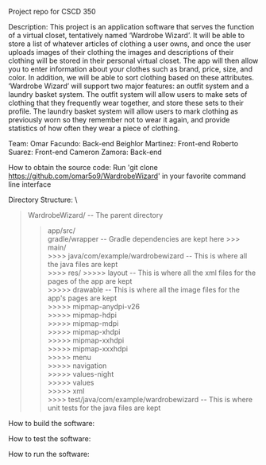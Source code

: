 Project repo for CSCD 350

Description: This project is an application software that serves the function of a virtual closet, tentatively named ‘Wardrobe Wizard’. It will be able 
to store a list of whatever articles of clothing a user owns, and once the user uploads images of their clothing the images and descriptions of their 
clothing will be stored in their personal virtual closet. The app will then allow you to enter information about your clothes such as brand, price, size, 
and color. In addition, we will be able to sort clothing based on these attributes. ‘Wardrobe Wizard’ will support two major features: an outfit system 
and a laundry basket system. The outfit system will allow users to make sets of clothing that they frequently wear together, and store these sets to their 
profile. The laundry basket system will allow users to mark clothing as previously worn so they remember not to wear it again, and provide statistics of 
how often they wear a piece of clothing.

Team:
Omar Facundo: Back-end
Beighlor Martinez: Front-end
Roberto Suarez: Front-end
Cameron Zamora: Back-end

How to obtain the source code:
Run 'git clone https://github.com/omar5o9/WardrobeWizard' in your favorite command line interface

Directory Structure: \
> WardrobeWizard/                                       --                  The parent directory 
  >> app/src/ \
  >> gradle/wrapper                                   --                            Gradle dependencies are kept here
        >>> main/ \
          >>>> java/com/example/wardrobewizard  --                             This is where all the java files are kept \
          >>>> res/ 
              >>>>> layout                        --                            This is where all the xml files for the pages of the app are kept \
              >>>>> drawable                        --                          This is where all the image files for the app's pages are kept \
              >>>>> mipmap-anydpi-v26 \
              >>>>> mipmap-hdpi \
              >>>>> mipmap-mdpi \
              >>>>> mipmap-xhdpi \
              >>>>> mipmap-xxhdpi \
              >>>>> mipmap-xxxhdpi \
              >>>>> menu \
              >>>>> navigation \
              >>>>> values-night \
              >>>>> values \
              >>>>> xml \
          >>>> test/java/com/example/wardrobewizard       --                   This is where unit tests for the java files are kept 
    
How to build the software: 

How to test the software:

How to run the software:
